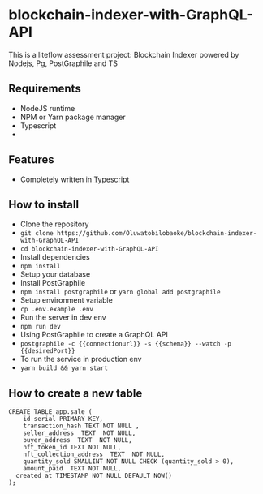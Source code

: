 # blockchain-indexer-with-GraphQL-API

This is a liteflow assessment project: Blockchain Indexer  powered by Nodejs, Pg, PostGraphile and TS

## Requirements
- NodeJS runtime
- NPM or Yarn package manager
- Typescript
- 

## Features
- Completely written in [Typescript](https://typescriptlang.org/)

## How to install
- Clone the repository
- `git clone https://github.com/Oluwatobilobaoke/blockchain-indexer-with-GraphQL-API`
- `cd blockchain-indexer-with-GraphQL-API`
- Install dependencies
- `npm install`
- Setup your database
- Install PostGraphile
- `npm install postgraphile` or `yarn global add postgraphile`
- Setup environment variable
- `cp .env.example .env`
- Run the server in dev env
- `npm run dev`
- Using PostGraphile to create a GraphQL API
- `postgraphile -c {{connectionurl}} -s {{schema}} --watch -p {{desiredPort}}`
- To run the service in production env
- `yarn build && yarn start`



## How to create a new table

```
CREATE TABLE app.sale (
	id serial PRIMARY KEY,
	transaction_hash TEXT NOT NULL ,
	seller_address  TEXT  NOT NULL,
	buyer_address  TEXT  NOT NULL,
	nft_token_id TEXT NOT NULL,
	nft_collection_address  TEXT  NOT NULL,
	quantity_sold SMALLINT NOT NULL CHECK (quantity_sold > 0),
	amount_paid  TEXT NOT NULL,
  created_at TIMESTAMP NOT NULL DEFAULT NOW()
);

```
